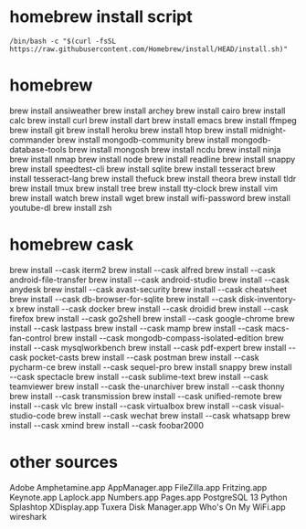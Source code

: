 # homebrew install script
`/bin/bash -c "$(curl -fsSL https://raw.githubusercontent.com/Homebrew/install/HEAD/install.sh)"`
# homebrew
brew install ansiweather
brew install archey
brew install cairo
brew install calc
brew install curl
brew install dart
brew install emacs
brew install ffmpeg
brew install git
brew install heroku
brew install htop
brew install midnight-commander
brew install mongodb-community
brew install mongodb-database-tools
brew install mongosh
brew install ncdu
brew install ninja
brew install nmap
brew install node
brew install readline
brew install snappy
brew install speedtest-cli
brew install sqlite
brew install tesseract
brew install tesseract-lang
brew install thefuck
brew install theora
brew install tldr
brew install tmux
brew install tree
brew install tty-clock
brew install vim
brew install watch
brew install wget
brew install wifi-password
brew install youtube-dl
brew install zsh
# homebrew cask
brew install --cask iterm2
brew install --cask alfred
brew install --cask android-file-transfer
brew install --cask android-studio
brew install --cask anydesk
brew install --cask avast-security
brew install --cask cheatsheet
brew install --cask db-browser-for-sqlite
brew install --cask disk-inventory-x
brew install --cask docker
brew install --cask droidid
brew install --cask firefox
brew install --cask go2shell
brew install --cask google-chrome
brew install --cask lastpass
brew install --cask mamp
brew install --cask macs-fan-control
brew install --cask mongodb-compass-isolated-edition
brew install --cask mysqlworkbench
brew install --cask pdf-expert
brew install --cask pocket-casts
brew install --cask postman
brew install --cask pycharm-ce
brew install --cask sequel-pro
brew install snappy
brew install --cask spectacle
brew install --cask sublime-text
brew install --cask teamviewer
brew install --cask the-unarchiver
brew install --cask thonny
brew install --cask transmission
brew install --cask unified-remote
brew install --cask vlc
brew install --cask virtualbox
brew install --cask visual-studio-code
brew install --cask wechat
brew install --cask whatsapp
brew install --cask xmind
brew install --cask foobar2000
# other sources
Adobe
Amphetamine.app
AppManager.app
FileZilla.app
Fritzing.app
Keynote.app
Laplock.app
Numbers.app
Pages.app
PostgreSQL 13
Python
Splashtop XDisplay.app
Tuxera Disk Manager.app
Who's On My WiFi.app
wireshark

